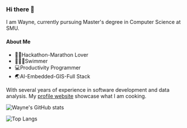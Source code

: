 ### Hi there 👋

I am Wayne, currently pursuing Master's degree in Computer Science at SMU. 

#### About Me
- 🏃🏻Hackathon-Marathon Lover
- 🏊🏼‍♂️Swimmer
- 💻Productivity Programmer
- 🌏AI-Embedded-GIS-Full Stack

With several years of experience in software development and data analysis. My [profile website](www.waynej.me) showcase what I am cooking.



![Wayne's GitHub stats](https://github-readme-stats.vercel.app/api?username=wayne-xyz)


![Top Langs](https://github-readme-stats.vercel.app/api/top-langs/?username=wayne-xyz&layout=compact)

<!--
**livingspring/livingspring** is a ✨ _special_ ✨ repository because its `README.md` (this file) appears on your GitHub profile.

Here are some ideas to get you started:

- 🔭 I’m currently working on ...
- 🌱 I’m currently learning ...
- 👯 I’m looking to collaborate on ...
- 🤔 I’m looking for help with ...
- 💬 Ask me about ...
- 📫 How to reach me: ...
- 😄 Pronouns: ...
- ⚡ Fun fact: ...
-->
